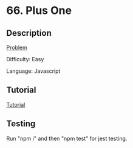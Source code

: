 # 66. Plus One

## Description

[Problem](https://leetcode.com/problems/plus-one/)

Difficulty: Easy

Language: Javascript

## Tutorial

[Tutorial](https://youtu.be/fNw1ZnBwnzg)

## Testing

Run "npm i" and then "npm test" for jest testing.
